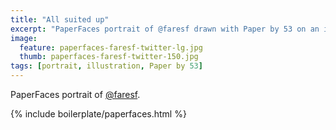 ```yaml
---
title: "All suited up"
excerpt: "PaperFaces portrait of @faresf drawn with Paper by 53 on an iPad."
image: 
  feature: paperfaces-faresf-twitter-lg.jpg
  thumb: paperfaces-faresf-twitter-150.jpg
tags: [portrait, illustration, Paper by 53]
---
```


PaperFaces portrait of [@faresf](http://twitter.com/faresf).

{% include boilerplate/paperfaces.html %}